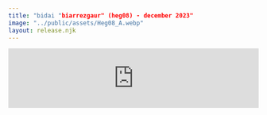 ```yaml
---
title: "bidai "biarrezgaur" (heg08) - december 2023"
image: "../public/assets/Heg08_A.webp"
layout: release.njk
---
```





<iframe seamless="" src="https://bandcamp.com/EmbeddedPlayer/album=1479468834/size=large/bgcol=ffffff/linkcol=0687f5/tracklist=false/artwork=small/transparent=true/" style="border: 0; width: 100%; height: 120px;"><a href="https://hegoadiskak.bandcamp.com/album/biarrezgaur">Biarrezgaur de Bidai</a></iframe>